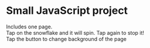 # Small JavaScript project
Includes one page. <br>
Tap on the snowflake and it will spin. Tap again to stop it! <br>
Tap the button to change background of the page
